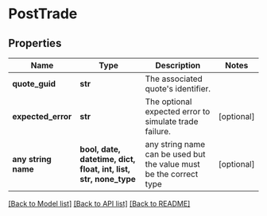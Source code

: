 # PostTrade


## Properties
Name | Type | Description | Notes
------------ | ------------- | ------------- | -------------
**quote_guid** | **str** | The associated quote&#39;s identifier. | 
**expected_error** | **str** | The optional expected error to simulate trade failure. | [optional] 
**any string name** | **bool, date, datetime, dict, float, int, list, str, none_type** | any string name can be used but the value must be the correct type | [optional]

[[Back to Model list]](../README.md#documentation-for-models) [[Back to API list]](../README.md#documentation-for-api-endpoints) [[Back to README]](../README.md)


